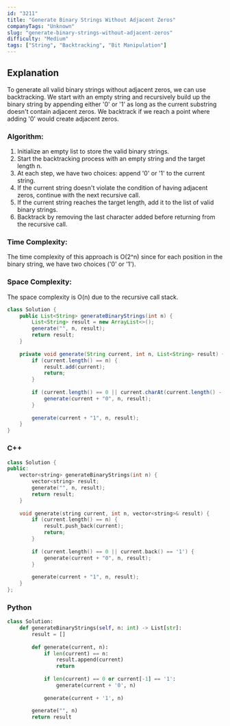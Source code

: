 ```yaml
---
id: "3211"
title: "Generate Binary Strings Without Adjacent Zeros"
companyTags: "Unknown"
slug: "generate-binary-strings-without-adjacent-zeros"
difficulty: "Medium"
tags: ["String", "Backtracking", "Bit Manipulation"]
---
```


## Explanation
To generate all valid binary strings without adjacent zeros, we can use backtracking. We start with an empty string and recursively build up the binary string by appending either '0' or '1' as long as the current substring doesn't contain adjacent zeros. We backtrack if we reach a point where adding '0' would create adjacent zeros.

### Algorithm:
1. Initialize an empty list to store the valid binary strings.
2. Start the backtracking process with an empty string and the target length n.
3. At each step, we have two choices: append '0' or '1' to the current string.
4. If the current string doesn't violate the condition of having adjacent zeros, continue with the next recursive call.
5. If the current string reaches the target length, add it to the list of valid binary strings.
6. Backtrack by removing the last character added before returning from the recursive call.

### Time Complexity:
The time complexity of this approach is O(2^n) since for each position in the binary string, we have two choices ('0' or '1').

### Space Complexity:
The space complexity is O(n) due to the recursive call stack.
```java
class Solution {
    public List<String> generateBinaryStrings(int n) {
        List<String> result = new ArrayList<>();
        generate("", n, result);
        return result;
    }
    
    private void generate(String current, int n, List<String> result) {
        if (current.length() == n) {
            result.add(current);
            return;
        }
        
        if (current.length() == 0 || current.charAt(current.length() - 1) == '1') {
            generate(current + "0", n, result);
        }
        
        generate(current + "1", n, result);
    }
}
```

### C++
```cpp
class Solution {
public:
    vector<string> generateBinaryStrings(int n) {
        vector<string> result;
        generate("", n, result);
        return result;
    }
    
    void generate(string current, int n, vector<string>& result) {
        if (current.length() == n) {
            result.push_back(current);
            return;
        }
        
        if (current.length() == 0 || current.back() == '1') {
            generate(current + "0", n, result);
        }
        
        generate(current + "1", n, result);
    }
};
```

### Python
```python
class Solution:
    def generateBinaryStrings(self, n: int) -> List[str]:
        result = []
        
        def generate(current, n):
            if len(current) == n:
                result.append(current)
                return
            
            if len(current) == 0 or current[-1] == '1':
                generate(current + '0', n)
            
            generate(current + '1', n)
        
        generate("", n)
        return result
```